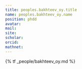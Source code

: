 ```yaml
---
title: peoples.bakhteev_oy.title
name: peoples.bakhteev_oy.name
position: phdd
avatar:
mail:
site:
scholar:
orcid:
mathnet:
---
```


{% tf _people/bakhteev_oy.md %}